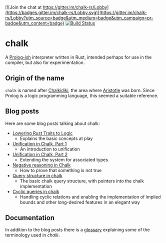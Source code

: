 [![Join the chat at https://gitter.im/chalk-rs/Lobby](https://badges.gitter.im/chalk-rs/Lobby.svg)](https://gitter.im/chalk-rs/Lobby?utm_source=badge&utm_medium=badge&utm_campaign=pr-badge&utm_content=badge)
[![Build Status](https://travis-ci.org/nikomatsakis/rayon.svg?branch=master)](https://travis-ci.org/nikomatsakis/chalk)

# chalk

A [Prolog-ish][Prolog] interpreter written in Rust, intended perhaps for use in
the compiler, but also for experimentation.

## Origin of the name

`chalk` is named after [Chalkidiki], the area where [Aristotle] was
born. Since Prolog is a logic programming language, this seemed a
suitable reference.

[Prolog]: https://en.wikipedia.org/wiki/Prolog
[Chalkidiki]: https://en.wikipedia.org/wiki/Chalkidiki
[Aristotle]: https://en.wikipedia.org/wiki/Aristotle

## Blog posts

Here are some blog posts talking about chalk:

- [Lowering Rust Traits to Logic](http://smallcultfollowing.com/babysteps/blog/2017/01/26/lowering-rust-traits-to-logic/)
    - Explains the basic concepts at play
- [Unification in Chalk, Part 1](http://smallcultfollowing.com/babysteps/blog/2017/03/25/unification-in-chalk-part-1/)
    - An introduction to unification
- [Unification in Chalk, Part 2](http://smallcultfollowing.com/babysteps/blog/2017/04/23/unification-in-chalk-part-2/)
    - Extending the system for associated types
- [Negative reasoning in Chalk](http://aturon.github.io/blog/2017/04/24/negative-chalk/)
    - How to prove that something is not true
- [Query structure in chalk](http://smallcultfollowing.com/babysteps/blog/2017/05/25/query-structure-in-chalk/)
    - The basic chalk query structure, with pointers into the chalk implementation
- [Cyclic queries in chalk](http://smallcultfollowing.com/babysteps/blog/2017/09/12/tabling-handling-cyclic-queries-in-chalk/)
    - Handling cyclic relations and enabling the implementation of implied bounds and other long-desired features in an elegant way

## Documentation

In addition to the blog posts there is a [glossary](GLOSSARY.md) explaining some
of the terminology used in *chalk*.

